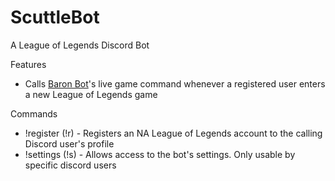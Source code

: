 # ScuttleBot

A League of Legends Discord Bot


Features

 * Calls [Baron Bot](https://baronbot.github.io/)'s live game command whenever a registered user enters a new League of Legends game

Commands

 * !register (!r) - Registers an NA League of Legends account to the calling Discord user's profile
 * !settings (!s) - Allows access to the bot's settings. Only usable by specific discord users

